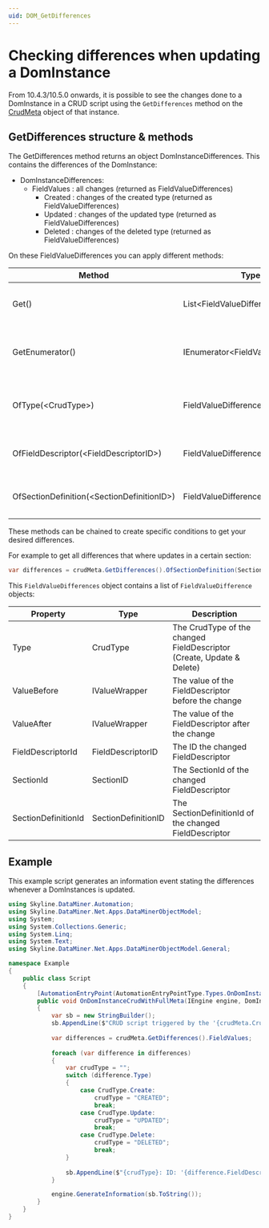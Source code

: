 ```yaml
---
uid: DOM_GetDifferences
---
```


# Checking differences when updating a DomInstance

From 10.4.3/10.5.0 onwards<!-- RN 38364 -->, it is possible to see the changes done to a DomInstance in a CRUD script using the `GetDifferences` method on the [CrudMeta](xref:ExecuteScriptOnDomInstanceActionSettings#full-crud-meta-type) object of that instance.

## GetDifferences structure & methods

The GetDifferences method returns an object DomInstanceDifferences. This contains the differences of the DomInstance:

- DomInstanceDifferences:
    - FieldValues : all changes (returned as FieldValueDifferences)
        - Created : changes of the created type (returned as FieldValueDifferences)
        - Updated : changes of the updated type (returned as FieldValueDifferences)
        - Deleted : changes of the deleted type (returned as FieldValueDifferences)

On these FieldValueDifferences you can apply different methods:

|Method        |Type        |Description |
|----------------|------------|------------|
|Get() | List\<FieldValueDifference\> | Returns the differences as a list of FieldValueDifference|
|GetEnumerator() | IEnumerator\<FieldValueDifference\> | Returns an enumerator that iterates through the collection of differences|
|OfType(\<CrudType\>) | FieldValueDifferences | Returns the differences with a certain CrudType (Create, Update & Delete)|
|OfFieldDescriptor(\<FieldDescriptorID\>) | FieldValueDifferences | Returns the differences on a certain FieldDescriptor|
|OfSectionDefinition(\<SectionDefinitionID\>) | FieldValueDifferences | Returns the differences within a certain SectionDefinition|

These methods can be chained to create specific conditions to get your desired differences.

For example to get all differences that where updates in a certain section:

```csharp
var differences = crudMeta.GetDifferences().OfSectionDefinition(SectionDefinitionId).OfType(CrudType.Update);
```

This `FieldValueDifferences` object contains a list of `FieldValueDifference` objects:

|Property        |Type        |Description |
|----------------|------------|------------|
|Type | CrudType | The CrudType of the changed FieldDescriptor (Create, Update & Delete) |
|ValueBefore | IValueWrapper | The value of the FieldDescriptor before the change|
|ValueAfter | IValueWrapper | The value of the FieldDescriptor after the change|
|FieldDescriptorId | FieldDescriptorID | The ID the changed FieldDescriptor|
|SectionId | SectionID |The SectionId of the changed FieldDescriptor|
|SectionDefinitionId | SectionDefinitionID | The SectionDefinitionId of the changed FieldDescriptor|

## Example
This example script generates an information event stating the differences whenever a DomInstances is updated.

```csharp
using Skyline.DataMiner.Automation;
using Skyline.DataMiner.Net.Apps.DataMinerObjectModel;
using System;
using System.Collections.Generic;
using System.Linq;
using System.Text;
using Skyline.DataMiner.Net.Apps.DataMinerObjectModel.General;

namespace Example
{
    public class Script
    {
        [AutomationEntryPoint(AutomationEntryPointType.Types.OnDomInstanceCrudWithFullMeta)]
        public void OnDomInstanceCrudWithFullMeta(IEngine engine, DomInstanceCrudMeta crudMeta)
        {
            var sb = new StringBuilder();
            sb.AppendLine($"CRUD script triggered by the '{crudMeta.CrudType}' action on DomInstance with name '{crudMeta.CurrentVersion.Name}'. Changes:");
        
            var differences = crudMeta.GetDifferences().FieldValues;
        
            foreach (var difference in differences)
            {
                var crudType = "";
                switch (difference.Type)
                {
                    case CrudType.Create:
                        crudType = "CREATED";
                        break;
                    case CrudType.Update:
                        crudType = "UPDATED";
                        break;
                    case CrudType.Delete:
                        crudType = "DELETED";
                        break;
                }
        
                sb.AppendLine($"{crudType}: ID: '{difference.FieldDescriptorId.Id}', Change: '{difference.ValueBefore}' -> '{difference.ValueAfter}'");
            }

            engine.GenerateInformation(sb.ToString());
        }
    }
}
```
